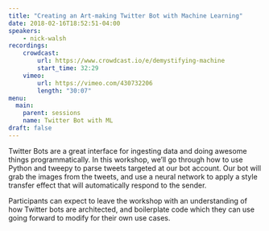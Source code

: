 ```yaml
---
title: "Creating an Art-making Twitter Bot with Machine Learning"
date: 2018-02-16T18:52:51-04:00
speakers:
    - nick-walsh
recordings:
    crowdcast:
        url: https://www.crowdcast.io/e/demystifying-machine
        start_time: 32:29
    vimeo:
        url: https://vimeo.com/430732206
        length: "30:07"
menu:
  main:
    parent: sessions
    name: Twitter Bot with ML
draft: false
---
```


Twitter Bots are a great interface for ingesting data and doing awesome things programmatically. In this workshop, we’ll go through how to use Python and tweepy to parse tweets targeted at our    bot account. Our bot will grab the images from the tweets, and use a neural network to apply a style transfer effect that will automatically respond to the sender.

Participants can expect to leave the workshop with an understanding of how Twitter bots are architected, and boilerplate code which they can use going forward to modify for their own use cases.